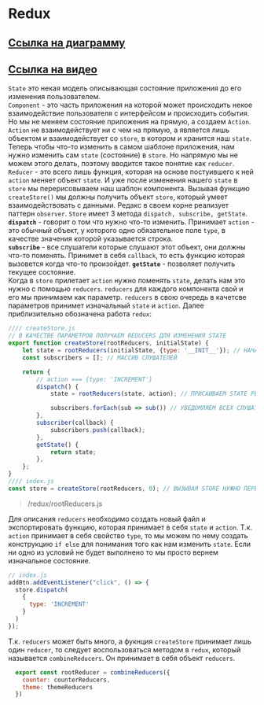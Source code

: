 # Redux
## [Ссылка на диаграмму](https://drive.google.com/file/d/1WXmB3naiiE9HxNZhdMAzrtlU7IhWqUpB/view?usp=sharing)
## [Ссылка на видео](https://www.youtube.com/watch?v=YdYyYMFPa44&t=3s)
  `State` это некая модель описывающая состояние приложения до его изменения пользователем.  
  `Component` - это часть приложения на которой может происходить некое взаимодействие пользователя с интерфейсом и происходить события. Но мы не меняем состояние приложения на прямую, а создаем `Action`. `Action` не взаимодействует ни с чем на прямую, а является лишь объектом и взаимодействует со `store`, в котором и хранится наш `state`. Теперь чтобы что-то изменить в самом шаблоне приложения, нам нужно изменить сам `state` (состояние) в `store`. Но напрямую мы не можем этого делать, поэтому вводится такое понятие как `reducer`. `Reducer` - это всего лишь функция, которая на основе постуившего к ней `action` меняет объект `state`. И уже после изменения нашего `state` в `store` мы перерисовываем наш шаблон компонента. Вызывая функцию `createStore()` мы должны получить объект `store`, который умеет взаимодействовать с данными. Редакс в своем корне реализует паттерн `observer`.
  `Store` имеет 3 метода `dispatch, subscribe, getState`.  
  **`dispatch`** - говорит о том что нужно что-то изменить. Принимает `action` - это обычный объект, у которого одно обязательное поле `type`, в качестве значения которой указывается строка.  
  **`subscribe`** - все слушатели которые слушают этот объект, они должны что-то поменять. Принимет в себя `callback`, то есть функцию которая вызовется когда что-то произойдет. 
  **`getState`** - позволяет получить текущее состояние.  
  Когда в `store` прилетает `action` нужно поменять `state`, делать нам это нужно с помощью `reducers`. `reducers` для каждого компонента свой и его мы принимаем как параметр. `reducers` в свою очередь в качетсве параметров принимет изначальный `state` и `action`. Далее приблизительно обозначена работа `redux`:
```jsx
//// createStore.js
// В КАЧЕСТВЕ ПАРАМЕТРОВ ПОЛУЧАЕМ REDUCERS ДЛЯ ИЗМЕНЕНИЯ STATE
export function createStore(rootReducers, initialState) {
    let state = rootReducers(initialState, {type: '__INIT__'}); // НАЧАЛЬНОЕ СОСТОЯНИЕ
    const subscribers = []; // МАССИВ СЛУШАТЕЛЕЙ

    return {
        // action === {type: 'INCREMENT'}
        dispatch() {
            state = rootReducers(state, action); // ПРИСАИВАЕМ STATE РЕЗУЛЬТАТ ВЫПОЛНЕНИЯ ФУНКЦИИ REDUCERS

            subscribers.forEach(sub => sub()) // УВЕДОМЛЯЕМ ВСЕХ СЛУШАТЕЛЕЙ
        },
        subscriber(callback) {
            subscribers.push(callback);
        },
        getState() {
            return state;
        },
    };
}
//// index.js
const store = createStore(rootReducers, 0); // ВЫЗЫВАЯ STORE НУЖНО ПЕРЕДАТЬ ЕМУ REDUCERS И ИЗНАЧАЛЬНЫЙ STATE
```
> /redux/rootReducers.js  

  Для описания `reducers` необходимо создать новый файл и экспортировать функцию, которая принимает в себя `state` и `action`. Т.к. `action` принимает в себя свойство `type`, то мы можем по нему создать конструкцию `if else` для понимания того как нам изменить `state`. Если ни одно из условий не будет выполнено то мы просто вернем изначальное состояние.
```jsx
// index.js
addBtn.addEventListener("click", () => {
  store.dispatch(
    {
      type: 'INCREMENT'
    }
  )
});
```
  Т.к. `reducers` может быть много, а фукнция `createStore` принимает лишь один `reducer`, то следует воспользоваться методом в `redux`, который называется `combineReducers`. Он принимает в себя объект `reducers`.
```jsx
  export const rootReducer = combineReducers({
    counter: counterReducers,
    theme: themeReducers
  })
```
